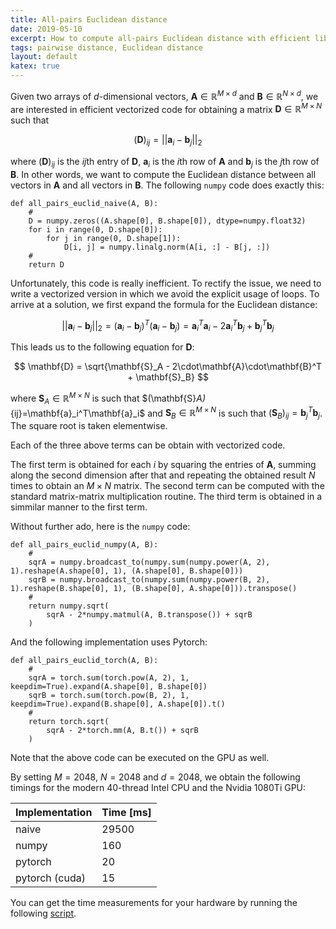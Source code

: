 ```yaml
---
title: All-pairs Euclidean distance
date: 2019-05-10
excerpt: How to compute all-pairs Euclidean distance with efficient libraries for manipulating numerical arrays (e.g., numpy and pytorch).
tags: pairwise distance, Euclidean distance
layout: default
katex: true
---
```


Given two arrays of $d$-dimensional vectors, $\mathbf{A}\in\mathbb{R}^{M\times d}$ and $\mathbf{B}\in\mathbb{R}^{N\times d}$, we are interested in efficient vectorized code for obtaining a matrix $\mathbf{D}\in\mathbb{R}^{M\times N}$ such that

$$
	(\mathbf{D})_{ij} = \vert\vert\mathbf{a}_i - \mathbf{b}_j\vert\vert_2
$$

where $(\mathbf{D})_{ij}$ is the $ij$th entry of $\mathbf{D}$, $\mathbf{a}_i$ is the $i$th row of $\mathbf{A}$ and $\mathbf{b}_j$ is the $j$th row of $\mathbf{B}$.
In other words, we want to compute the Euclidean distance between all vectors in $\mathbf{A}$ and all vectors in $\mathbf{B}$.
The following `numpy` code does exactly this:

```
def all_pairs_euclid_naive(A, B):
	#
	D = numpy.zeros((A.shape[0], B.shape[0]), dtype=numpy.float32)
	for i in range(0, D.shape[0]):
		for j in range(0, D.shape[1]):
			D[i, j] = numpy.linalg.norm(A[i, :] - B[j, :])
	#
	return D
```

Unfortunately, this code is really inefficient.
To rectify the issue, we need to write a vectorized version in which we avoid the explicit usage of loops.
To arrive at a solution, we first expand the formula for the Euclidean distance:

$$
	\vert\vert\mathbf{a}_i - \mathbf{b}_j\vert\vert_2=
	(\mathbf{a}_i - \mathbf{b}_j)^T(\mathbf{a}_i - \mathbf{b}_j)=
	\mathbf{a}_i^T\mathbf{a}_i - 2\mathbf{a}_i^T\mathbf{b}_j + \mathbf{b}_j^T\mathbf{b}_j
$$

This leads us to the following equation for $\mathbf{D}$:

$$
	\mathbf{D} = \sqrt{\mathbf{S}_A - 2\cdot\mathbf{A}\cdot\mathbf{B}^T + \mathbf{S}_B}
$$

where $\mathbf{S}_A\in\mathbb{R}^{M\times N}$ is such that $(\mathbf{S}_A)_\{ij}=\mathbf{a}_i^T\mathbf{a}_i$ and
$\mathbf{S}_B\in\mathbb{R}^{M\times N}$ is such that $(\mathbf{S}_B)_{ij}=\mathbf{b}_j^T\mathbf{b}_j$.
The square root is taken elementwise.

Each of the three above terms can be obtain with vectorized code.

The first term is obtained for each $i$ by squaring the entries of $\mathbf{A}$, summing along the second dimension after that and repeating the obtained result $N$ times to obtain an $M\times N$ matrix.
The second term can be computed with the standard matrix-matrix multiplication routine.
The third term is obtained in a simmilar manner to the first term.

Without further ado, here is the `numpy` code:

```
def all_pairs_euclid_numpy(A, B):
	#
	sqrA = numpy.broadcast_to(numpy.sum(numpy.power(A, 2), 1).reshape(A.shape[0], 1), (A.shape[0], B.shape[0]))
	sqrB = numpy.broadcast_to(numpy.sum(numpy.power(B, 2), 1).reshape(B.shape[0], 1), (B.shape[0], A.shape[0])).transpose()
	#
	return numpy.sqrt(
		sqrA - 2*numpy.matmul(A, B.transpose()) + sqrB
	)
```

And the following implementation uses Pytorch:

```
def all_pairs_euclid_torch(A, B):
	#
	sqrA = torch.sum(torch.pow(A, 2), 1, keepdim=True).expand(A.shape[0], B.shape[0])
	sqrB = torch.sum(torch.pow(B, 2), 1, keepdim=True).expand(B.shape[0], A.shape[0]).t()
	#
	return torch.sqrt(
		sqrA - 2*torch.mm(A, B.t()) + sqrB
	)
```

Note that the above code can be executed on the GPU as well.

By setting $M=2048$, $N=2048$ and $d=2048$, we obtain the following timings for the modern 40-thread Intel CPU and the Nvidia 1080Ti GPU:

| Implementation | Time [ms] |
| -------------- | --------- |
| naive          | 29500     |
| numpy          | 160       |
| pytorch        | 20        |
| pytorch (cuda) | 15        |

You can get the time measurements for your hardware by running the following [script](code.py).

